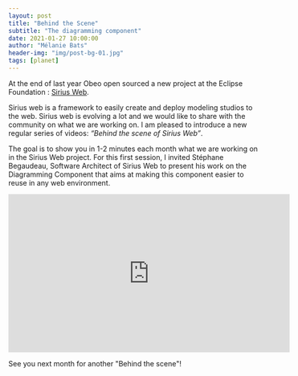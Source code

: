 ```yaml
---
layout: post
title: "Behind the Scene"
subtitle: "The diagramming component"
date: 2021-01-27 10:00:00
author: "Mélanie Bats"
header-img: "img/post-bg-01.jpg"
tags: [planet]
---
```


At the end of last year Obeo open sourced a new project at the Eclipse Foundation : [Sirius Web](https://www.eclipse.org/sirius/sirius-web.html).

Sirius web is a framework to easily create and deploy modeling studios to the web.
Sirius web is evolving a lot and we would like to share with the community on what we are working on.
I am pleased to introduce a new regular series of videos: _“Behind the scene of Sirius Web”_.

The goal is to show you in 1-2 minutes each month what we are working on in the Sirius Web project.
For this first session, I invited Stéphane Begaudeau, Software Architect of Sirius Web to present his work on the Diagramming Component that aims at making this component easier to reuse in any web environment.

<iframe width="560" height="315" src="https://www.youtube.com/embed/NcHkfSwPqzw" frameborder="0" allow="autoplay; encrypted-media" allowfullscreen></iframe>

See you next month for another "Behind the scene"!
